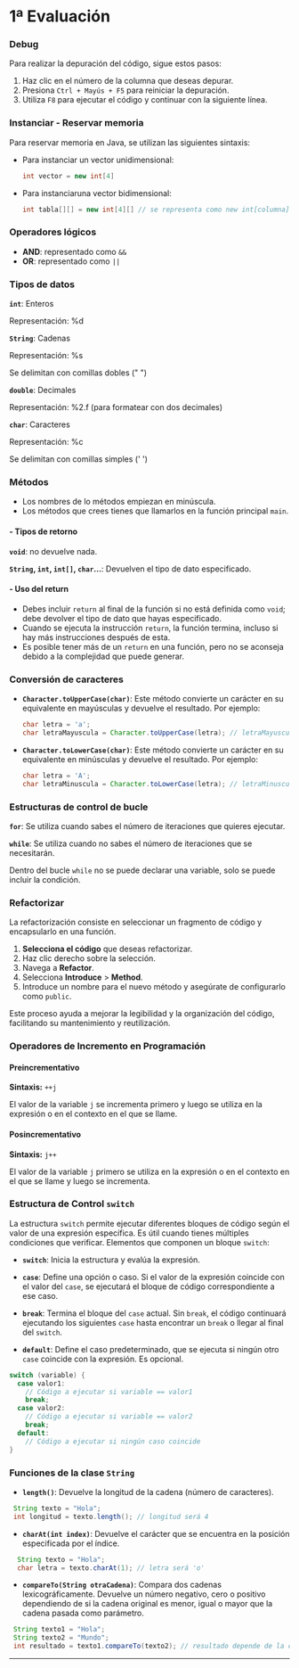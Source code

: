 # 1ª Evaluación

### Debug

Para realizar la depuración del código, sigue estos pasos:
1. Haz clic en el número de la columna que deseas depurar.
2. Presiona `Ctrl + Mayús + F5` para reiniciar la depuración.
3. Utiliza `F8` para ejecutar el código y continuar con la siguiente línea.

### Instanciar - Reservar memoria

Para reservar memoria en Java, se utilizan las siguientes sintaxis:

- Para instanciar un vector unidimensional:
  ```java
  int vector = new int[4]
- Para instanciaruna vector bidimensional:
  ```java
  int tabla[][] = new int[4][] // se representa como new int[columna][fila]

### Operadores lógicos

- **AND**: representado como `&&`
- **OR**: representado como `||`

### Tipos de datos

**`int`**: Enteros

Representación: %d

**`String`**: Cadenas

Representación: %s 

Se delimitan con comillas dobles (" ")

**`double`**: Decimales 

Representación: %2.f (para formatear con dos decimales)

**`char`**: Caracteres

Representación: %c 

Se delimitan con comillas simples (' ')

### Métodos

- Los nombres de lo métodos empiezan en minúscula.
- Los métodos que crees tienes que llamarlos en la función principal `main`.

#### -  Tipos de retorno

**`void`**: no devuelve nada.

**`String`, `int`, `int[]`, `char`...**: Devuelven el tipo de dato especificado.

#### -  Uso del return

- Debes incluir `return` al final de la función si no está definida como `void`; debe devolver el tipo de dato que hayas especificado.
- Cuando se ejecuta la instrucción `return`, la función termina, incluso si hay más instrucciones después de esta.
- Es posible tener más de un `return` en una función, pero no se aconseja debido a la complejidad que puede generar.

### Conversión de caracteres

- **`Character.toUpperCase(char)`**: Este método convierte un carácter en su equivalente en mayúsculas y devuelve el resultado. Por ejemplo:

  ```java
  char letra = 'a';
  char letraMayuscula = Character.toUpperCase(letra); // letraMayuscula será 'A'

- **`Character.toLowerCase(char)`**: Este método convierte un carácter en su equivalente en minúsculas y devuelve el resultado. Por ejemplo:

  ```java
  char letra = 'A';
  char letraMinuscula = Character.toLowerCase(letra); // letraMinuscula será 'a'

### Estructuras de control de bucle

**`for`**:
Se utiliza cuando sabes el número de iteraciones que quieres ejecutar.

**`while`**:
Se utiliza cuando no sabes el número de iteraciones que se necesitarán.

Dentro del bucle `while` no se puede declarar una variable, solo se puede incluir la condición.

### Refactorizar

La refactorización consiste en seleccionar un fragmento de código y encapsularlo en una función. 

1. **Selecciona el código** que deseas refactorizar.
2. Haz clic derecho sobre la selección.
3. Navega a **Refactor**.
4. Selecciona **Introduce** > **Method**.
5. Introduce un nombre para el nuevo método y asegúrate de configurarlo como `public`.

Este proceso ayuda a mejorar la legibilidad y la organización del código, facilitando su mantenimiento y reutilización.

### Operadores de Incremento en Programación

#### Preincrementativo
**Sintaxis:** `++j`

El valor de la variable `j` se incrementa primero y luego se utiliza en la expresión o en el contexto en el que se llame.

#### Posincrementativo
**Sintaxis:** `j++`

El valor de la variable `j` primero se utiliza en la expresión o en el contexto en el que se llame y luego se incrementa.

### Estructura de Control `switch`

La estructura `switch` permite ejecutar diferentes bloques de código según el valor de una expresión específica. Es útil cuando tienes múltiples condiciones que verificar. Elementos que componen un bloque `switch`:

- **`switch`**: Inicia la estructura y evalúa la expresión.
  
- **`case`**: Define una opción o caso. Si el valor de la expresión coincide con el valor del `case`, se ejecutará el bloque de código correspondiente a ese caso.
  
- **`break`**: Termina el bloque del `case` actual. Sin `break`, el código continuará ejecutando los siguientes `case` hasta encontrar un `break` o llegar al final del `switch`.
  
- **`default`**: Define el caso predeterminado, que se ejecuta si ningún otro `case` coincide con la expresión. Es opcional.

```java
switch (variable) {
  case valor1:
    // Código a ejecutar si variable == valor1
    break;
  case valor2:
    // Código a ejecutar si variable == valor2
    break;
  default:
    // Código a ejecutar si ningún caso coincide
}
```
### Funciones de la clase `String`

- **`length()`**: Devuelve la longitud de la cadena (número de caracteres).

 ```java
  String texto = "Hola";
  int longitud = texto.length(); // longitud será 4
```

- **`charAt(int index)`**: Devuelve el carácter que se encuentra en la posición especificada por el índice.

```java
  String texto = "Hola";
  char letra = texto.charAt(1); // letra será 'o'
```

- **`compareTo(String otraCadena)`**: Compara dos cadenas lexicográficamente. Devuelve un número negativo, cero o positivo dependiendo de si la cadena original es menor, igual o mayor que la cadena pasada como parámetro.

 ```java
  String texto1 = "Hola";
  String texto2 = "Mundo";
  int resultado = texto1.compareTo(texto2); // resultado depende de la comparación
```

---
